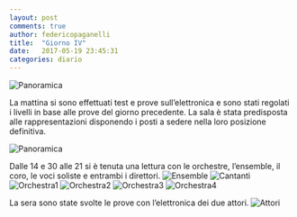 ```yaml
---
layout: post
comments: true
author: federicopaganelli
title:  "Giorno IV"
date:   2017-05-19 23:45:31
categories: diario
---
```



![Panoramica](/images/IVPANORAMICA.JPG)
​

La mattina si sono effettuati test e prove sull’elettronica e  sono stati regolati i livelli in base alle prove del giorno precedente.
La sala è stata predisposta alle rappresentazioni disponendo i posti a sedere nella loro posizione definitiva.


![Panoramica](/images/IVDirettore.JPG)

Dalle 14 e 30 alle 21 si è tenuta una lettura con le orchestre, l’ensemble, il coro, le voci soliste e entrambi i direttori.
![Ensemble](/images/IVensemble.JPG)
![Cantanti](/images/Ivcantanti.JPG)
![Orchestra1](/images/IVORCHESTRA2.JPG)
![Orchestra2](/images/ivORCHESTRA1.JPG)
![Orchestra3](/images/IVORCHESTRA4.JPG)
![Orchestra4](/images/IVORCHESTRA3.JPG)


La sera  sono state svolte le prove con l’elettronica dei due attori.
![Attori](/images/VATTORI.JPG)
